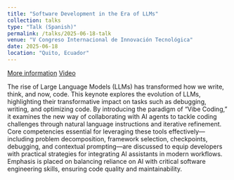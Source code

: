 ```yaml
---
title: "Software Development in the Era of LLMs"
collection: talks
type: "Talk (Spanish)"
permalink: /talks/2025-06-18-talk
venue: "V Congreso Internacional de Innovación Tecnológica"
date: 2025-06-18
location: "Quito, Ecuador"
---
```


[More information](https://ciit.uisrael.edu.ec/) [Video](https://www.facebook.com/universidadisrael/videos/v-congreso-internacional-de-innovaci%C3%B3n-tecnol%C3%B3gica-ciit/1449236249425342/)

The rise of Large Language Models (LLMs) has transformed how we write, think, and now, code. This keynote explores the evolution of LLMs, highlighting their transformative impact on tasks such as debugging, writing, and optimizing code. By introducing the paradigm of “Vibe Coding,” it examines the new way of collaborating with AI agents to tackle coding challenges through natural language instructions and iterative refinement. Core competencies essential for leveraging these tools effectively—including problem decomposition, framework selection, checkpoints, debugging, and contextual prompting—are discussed to equip developers with practical strategies for integrating AI assistants in modern workflows. Emphasis is placed on balancing reliance on AI with critical software engineering skills, ensuring code quality and maintainability.
